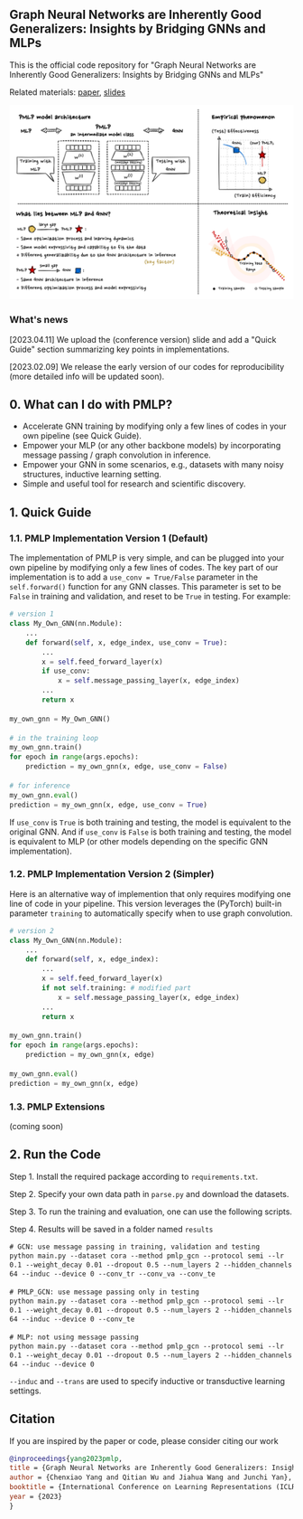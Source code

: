 ## Graph Neural Networks are Inherently Good Generalizers: Insights by Bridging GNNs and MLPs

This is the official code repository for "Graph Neural Networks are Inherently Good Generalizers: Insights by Bridging GNNs and MLPs"

Related materials: 
[paper](https://arxiv.org/pdf/2212.09034.pdf), [slides](https://github.com/chr26195/PMLP/blob/main/materials/silde_conference_version.pdf)

<img src="materials/illustration.png" width="900">

### What's news
[2023.04.11] We upload the (conference version) slide and add a "Quick Guide" section summarizing key points in implementations.

[2023.02.09] We release the early version of our codes for reproducibility (more detailed info will be updated soon).

## 0. What can I do with PMLP?
* Accelerate GNN training by modifying only a few lines of codes in your own pipeline (see Quick Guide).
* Empower your MLP (or any other backbone models) by incorporating message passing / graph convolution in inference.
* Empower your GNN in some scenarios, e.g., datasets with many noisy structures, inductive learning setting.
* Simple and useful tool for research and scientific discovery.


## 1. Quick Guide

### 1.1. PMLP Implementation Version 1 (Default)
The implementation of PMLP is very simple, and can be plugged into your own pipeline by modifying only a few lines of codes. The key part of our implementation is to add a `use_conv = True/False` parameter in the `self.forward()` function for any GNN classes. This parameter is set to be `False` in training and validation, and reset to be `True` in testing. For example:

``` python
# version 1
class My_Own_GNN(nn.Module):
    ...
    def forward(self, x, edge_index, use_conv = True):
        ...
        x = self.feed_forward_layer(x) 
        if use_conv: 
            x = self.message_passing_layer(x, edge_index)  
        ...
        return x

my_own_gnn = My_Own_GNN()

# in the training loop
my_own_gnn.train()
for epoch in range(args.epochs):
    prediction = my_own_gnn(x, edge, use_conv = False)

# for inference
my_own_gnn.eval()
prediction = my_own_gnn(x, edge, use_conv = True)
```

If `use_conv` is `True` is both training and testing, the model is equivalent to the original GNN. And if `use_conv` is `False` is both training and testing, the model is equivalent to MLP (or other models depending on the specific GNN implementation).

### 1.2. PMLP Implementation Version 2 (Simpler)
Here is an alternative way of implemention that only requires modifying one line of code in your pipeline. This version leverages the (PyTorch) built-in parameter `training` to automatically specify when to use graph convolution.

``` python
# version 2
class My_Own_GNN(nn.Module):
    ...
    def forward(self, x, edge_index):
        ...
        x = self.feed_forward_layer(x) 
        if not self.training: # modified part
            x = self.message_passing_layer(x, edge_index)  
        ...
        return x

my_own_gnn.train()
for epoch in range(args.epochs):
    prediction = my_own_gnn(x, edge)

my_own_gnn.eval()
prediction = my_own_gnn(x, edge)
```

### 1.3. PMLP Extensions
(coming soon)

## 2. Run the Code
Step 1. Install the required package according to `requirements.txt`.

Step 2. Specify your own data path in `parse.py` and download the datasets.

Step 3. To run the training and evaluation, one can use the following scripts.

Step 4. Results will be saved in a folder named `results`

```shell
# GCN: use message passing in training, validation and testing
python main.py --dataset cora --method pmlp_gcn --protocol semi --lr 0.1 --weight_decay 0.01 --dropout 0.5 --num_layers 2 --hidden_channels 64 --induc --device 0 --conv_tr --conv_va --conv_te 

# PMLP_GCN: use message passing only in testing
python main.py --dataset cora --method pmlp_gcn --protocol semi --lr 0.1 --weight_decay 0.01 --dropout 0.5 --num_layers 2 --hidden_channels 64 --induc --device 0 --conv_te 

# MLP: not using message passing
python main.py --dataset cora --method pmlp_gcn --protocol semi --lr 0.1 --weight_decay 0.01 --dropout 0.5 --num_layers 2 --hidden_channels 64 --induc --device 0
```

`--induc` and `--trans` are used to specify inductive or transductive learning settings.

## Citation
If you are inspired by the paper or code, please consider citing our work
```bibtex
@inproceedings{yang2023pmlp,
title = {Graph Neural Networks are Inherently Good Generalizers: Insights by Bridging GNNs and MLPs},
author = {Chenxiao Yang and Qitian Wu and Jiahua Wang and Junchi Yan},
booktitle = {International Conference on Learning Representations (ICLR)},
year = {2023}
}
```
